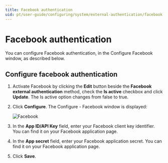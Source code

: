 ```yaml
---
title: Facebook authentication
uid: pt/user-guide/configuring/system/external-authentication/facebook
---
```


# Facebook authentication

You can configure Facebook authentication, in the Configure Facebook window, as described below.

## Configure facebook authentication

1. Activate Facebook by clicking the **Edit** button beside the **Facebook external authentication** method, check the **Is active** checkbox and click **Update**. The Is active option changes from false to true.
2. Click **Configure**. The Configure - Facebook window is displayed:
    
    ![Facebook](_static/facebook/facebook-auth.png)

3. In the **App ID/API Key** field, enter your Facebook client key identifier. You can find it on your Facebook application page.

4. In the **App secret** field, enter your Facebook application secret. You can find it on your Facebook application page.
5. Click **Save**.